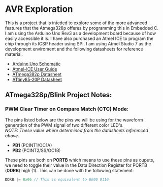 # AVR Exploration

This is a project that is inteded to explore some of the more advanced features that the Atmega328p offeres by programming this in Embedded C. I am using the Arduino Uno Rev3 as a development board because of how easily accessible it is. I have also purchased an Atmel ICE to program the chip through its ICSP header using SPI. I am using Atmel Studio 7 as the development enviroment and the following datasheets for reference material.

* [Arduino Uno Schematic](https://www.arduino.cc/en/uploads/Main/Arduino_Uno_Rev3-schematic.pdf)
* [Atmel-ICE User Guide](http://ww1.microchip.com/downloads/en/DeviceDoc/Atmel-ICE_UserGuide.pdf)
* [ATmega382p Datasheet](http://ww1.microchip.com/downloads/en/DeviceDoc/Atmel-7810-Automotive-Microcontrollers-ATmega328P_Datasheet.pdf)
* [ATtiny85-20P Datasheet](https://www.mouser.com/datasheet/2/268/Atmel-2586-AVR-8-bit-Microcontroller-ATtiny25-ATti-1315542.pdf)


## ATmega328p/Blink Project Notes:

### PWM Clear Timer on Compare Match (CTC) Mode:
The pins listed below are the pins we will be using for the waveform generation of the PWM signal of two different color LED's.  
*NOTE: These value where determined from the datasheets referenced above.*

* **PB1** (PCINT1/OC1A)
* **PB2** (PCINT2/SS/OC1B)

These pins are both on **PORTB** which means to use these pins as ouputs, we need to toggle their value in the Data Direction Register for PORTB (**DDRB**) high (1).
This can be done with the following statement: 

```c
DDRB |= 0x06 // This is equivalent to 0000 0110
```

